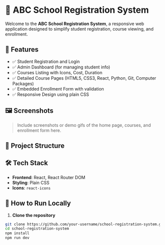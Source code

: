 # 🏫 ABC School Registration System

Welcome to the **ABC School Registration System**, a responsive web application designed to simplify student registration, course viewing, and enrollment.

## 🚀 Features

- ✅ Student Registration and Login
- ✅ Admin Dashboard (for managing student info)
- ✅ Courses Listing with Icons, Cost, Duration
- ✅ Detailed Course Pages (HTML5, CSS3, React, Python, Git, Computer Packages)
- ✅ Embedded Enrollment Form with validation
- ✅ Responsive Design using plain CSS

## 🖼️ Screenshots

> Include screenshots or demo gifs of the home page, courses, and enrollment form here.

## 📂 Project Structure


## 🛠️ Tech Stack

- **Frontend**: React, React Router DOM
- **Styling**: Plain CSS
- **Icons**: `react-icons`

## 🧪 How to Run Locally

1. **Clone the repository**

```bash
git clone https://github.com/your-username/school-registration-system.git
cd school-registration-system
npm install
npm run dev
